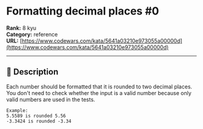 # Formatting decimal places #0

**Rank:** 8 kyu  
**Category:** reference  
**URL:** [https://www.codewars.com/kata/5641a03210e973055a00000d](https://www.codewars.com/kata/5641a03210e973055a00000d)

---

## 📝 Description

Each number should be formatted that it is rounded to two decimal places. You don't need to check whether the input is a valid number because only valid numbers are used in the tests.
```
Example:    
5.5589 is rounded 5.56   
-3.3424 is rounded -3.34
```
